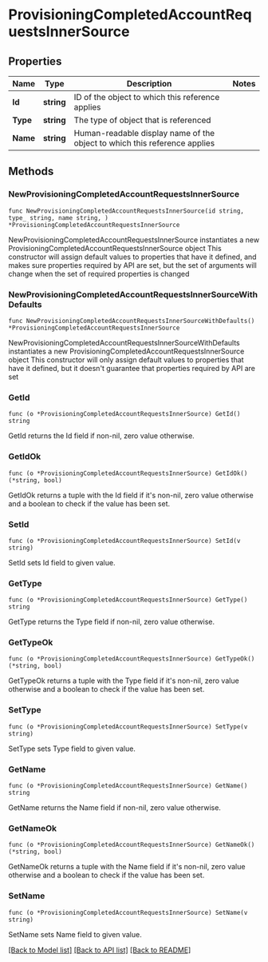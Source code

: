 # ProvisioningCompletedAccountRequestsInnerSource

## Properties

Name | Type | Description | Notes
------------ | ------------- | ------------- | -------------
**Id** | **string** | ID of the object to which this reference applies | 
**Type** | **string** | The type of object that is referenced | 
**Name** | **string** | Human-readable display name of the object to which this reference applies | 

## Methods

### NewProvisioningCompletedAccountRequestsInnerSource

`func NewProvisioningCompletedAccountRequestsInnerSource(id string, type_ string, name string, ) *ProvisioningCompletedAccountRequestsInnerSource`

NewProvisioningCompletedAccountRequestsInnerSource instantiates a new ProvisioningCompletedAccountRequestsInnerSource object
This constructor will assign default values to properties that have it defined,
and makes sure properties required by API are set, but the set of arguments
will change when the set of required properties is changed

### NewProvisioningCompletedAccountRequestsInnerSourceWithDefaults

`func NewProvisioningCompletedAccountRequestsInnerSourceWithDefaults() *ProvisioningCompletedAccountRequestsInnerSource`

NewProvisioningCompletedAccountRequestsInnerSourceWithDefaults instantiates a new ProvisioningCompletedAccountRequestsInnerSource object
This constructor will only assign default values to properties that have it defined,
but it doesn't guarantee that properties required by API are set

### GetId

`func (o *ProvisioningCompletedAccountRequestsInnerSource) GetId() string`

GetId returns the Id field if non-nil, zero value otherwise.

### GetIdOk

`func (o *ProvisioningCompletedAccountRequestsInnerSource) GetIdOk() (*string, bool)`

GetIdOk returns a tuple with the Id field if it's non-nil, zero value otherwise
and a boolean to check if the value has been set.

### SetId

`func (o *ProvisioningCompletedAccountRequestsInnerSource) SetId(v string)`

SetId sets Id field to given value.


### GetType

`func (o *ProvisioningCompletedAccountRequestsInnerSource) GetType() string`

GetType returns the Type field if non-nil, zero value otherwise.

### GetTypeOk

`func (o *ProvisioningCompletedAccountRequestsInnerSource) GetTypeOk() (*string, bool)`

GetTypeOk returns a tuple with the Type field if it's non-nil, zero value otherwise
and a boolean to check if the value has been set.

### SetType

`func (o *ProvisioningCompletedAccountRequestsInnerSource) SetType(v string)`

SetType sets Type field to given value.


### GetName

`func (o *ProvisioningCompletedAccountRequestsInnerSource) GetName() string`

GetName returns the Name field if non-nil, zero value otherwise.

### GetNameOk

`func (o *ProvisioningCompletedAccountRequestsInnerSource) GetNameOk() (*string, bool)`

GetNameOk returns a tuple with the Name field if it's non-nil, zero value otherwise
and a boolean to check if the value has been set.

### SetName

`func (o *ProvisioningCompletedAccountRequestsInnerSource) SetName(v string)`

SetName sets Name field to given value.



[[Back to Model list]](../README.md#documentation-for-models) [[Back to API list]](../README.md#documentation-for-api-endpoints) [[Back to README]](../README.md)


